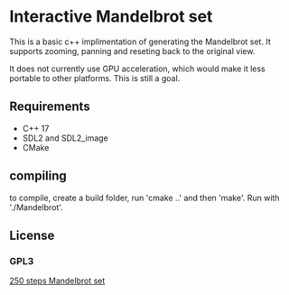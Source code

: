 # Interactive Mandelbrot set

This is a basic c++ implimentation of generating the Mandelbrot set. It supports zooming, panning and reseting back to the original view.

It does not currently use GPU acceleration, which would make it less portable to other platforms. This is still a goal.

## Requirements

- C++ 17
- SDL2 and SDL2_image
- CMake

## compiling

to compile, create a build folder, run 'cmake ..' and then 'make'.
Run with './Mandelbrot'.

## License
### GPL3

[250 steps Mandelbrot set](https://github/michael-timmers/mandelbrot/images/img250.png)

